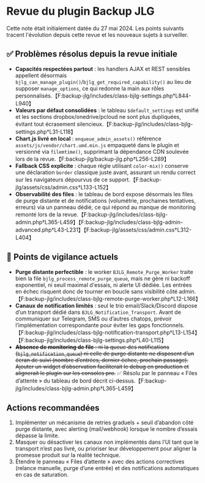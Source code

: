 # Revue du plugin Backup JLG

Cette note était initialement datée du 27 mai 2024. Les points suivants tracent l'évolution depuis cette revue et les nouveaux sujets à surveiller.

## ✅ Problèmes résolus depuis la revue initiale
- **Capacités respectées partout** : les handlers AJAX et REST sensibles appellent désormais `bjlg_can_manage_plugin()`/`bjlg_get_required_capability()` au lieu de supposer `manage_options`, ce qui redonne la main aux rôles personnalisés.【F:backup-jlg/includes/class-bjlg-settings.php†L844-L940】
- **Valeurs par défaut consolidées** : le tableau `$default_settings` est unifié et les sections dropbox/onedrive/pcloud ne sont plus dupliquées, évitant tout écrasement silencieux.【F:backup-jlg/includes/class-bjlg-settings.php†L31-L118】
- **Chart.js livré en local** : `enqueue_admin_assets()` référence `assets/js/vendor/chart.umd.min.js` empaqueté dans le plugin et versionné via `filemtime()`, supprimant la dépendance CDN soulevée lors de la revue.【F:backup-jlg/backup-jlg.php†L256-L289】
- **Fallback CSS explicite** : chaque règle utilisant `color-mix()` conserve une déclaration `border` classique juste avant, assurant un rendu correct sur les navigateurs dépourvus de ce support.【F:backup-jlg/assets/css/admin.css†L133-L152】
- **Observabilité des files** : le tableau de bord expose désormais les files de purge distante et de notifications (volumétrie, prochaines tentatives, erreurs) via un panneau dédié, ce qui répond au manque de monitoring remonté lors de la revue.【F:backup-jlg/includes/class-bjlg-admin.php†L365-L459】【F:backup-jlg/includes/class-bjlg-admin-advanced.php†L43-L231】【F:backup-jlg/assets/css/admin.css†L312-L404】

## 🚧 Points de vigilance actuels
- **Purge distante perfectible** : le worker `BJLG_Remote_Purge_Worker` traite bien la file `bjlg_process_remote_purge_queue`, mais ne gère ni backoff exponentiel, ni seuil maximal d'essais, ni alerte UI dédiée. Les entrées en échec risquent donc de tourner en boucle sans visibilité côté admin.【F:backup-jlg/includes/class-bjlg-remote-purge-worker.php†L12-L166】
- **Canaux de notification limités** : seul le trio email/Slack/Discord dispose d’un transport dédié dans `BJLG_Notification_Transport`. Avant de communiquer sur Telegram, SMS ou d’autres chatops, prévoir l’implémentation correspondante pour éviter les gaps fonctionnels.【F:backup-jlg/includes/class-bjlg-notification-transport.php†L13-L154】【F:backup-jlg/includes/class-bjlg-settings.php†L40-L115】
- ~~**Absence de monitoring de file** : ni la queue des notifications (`bjlg_notification_queue`) ni celle de purge distante ne disposent d’un écran de suivi (nombre d’entrées, dernier échec, prochain passage). Ajouter un widget d’observation faciliterait le debug en production et alignerait le plugin sur les consoles pro.~~ ✅ Résolu par le panneau « Files d’attente » du tableau de bord décrit ci-dessus.【F:backup-jlg/includes/class-bjlg-admin.php†L365-L459】

## Actions recommandées
1. Implémenter un mécanisme de retries graduels + seuil d’abandon côté purge distante, avec alerting (mail/webhook) lorsque le nombre d’essais dépasse la limite.
2. Masquer ou désactiver les canaux non implémentés dans l’UI tant que le transport n’est pas livré, ou prioriser leur développement pour aligner la promesse produit sur la réalité technique.
3. Étendre le panneau « Files d’attente » avec des actions correctives (relance manuelle, purge d’une entrée) et des notifications automatiques en cas de saturation.
